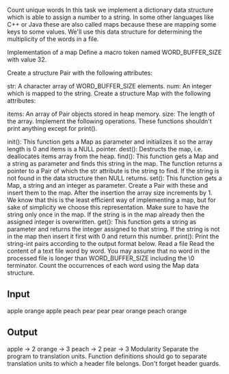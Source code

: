 Count unique words
In this task we implement a dictionary data structure which is able to assign a number to a string. In some other languages like C++ or Java these are also called maps because these are mapping some keys to some values. We'll use this data structure for determining the multiplicity of the words in a file.

Implementation of a map
Define a macro token named WORD_BUFFER_SIZE with value 32.

Create a structure Pair with the following attributes:

str: A character array of WORD_BUFFER_SIZE elements.
num: An integer which is mapped to the string.
Create a structure Map with the following attributes:

items: An array of Pair objects stored in heap memory.
size: The length of the array.
Implement the following operations. These functions shouldn't print anything except for print().

init(): This function gets a Map as parameter and initializes it so the array length is 0 and items is a NULL pointer.
dest(): Destructs the map, i.e. deallocates items array from the heap.
find(): This function gets a Map and a string as parameter and finds this string in the map. The function returns a pointer to a Pair of which the str attribute is the string to find. If the string is not found in the data structure then NULL returns.
set(): This function gets a Map, a string and an integer as parameter. Create a Pair with these and insert them to the map. After the insertion the array size increments by 1. We know that this is the least efficient way of implementing a map, but for sake of simplicity we choose this representation.
Make sure to have the string only once in the map. If the string is in the map already then the assigned integer is overwritten.
get(): This function gets a string as parameter and returns the integer assigned to that string. If the string is not in the map then insert it first with 0 and return this number.
print(): Print the string-int pairs according to the output format below.
Read a file
Read the content of a text file word by word. You may assume that no word in the processed file is longer than WORD_BUFFER_SIZE including the \0 terminator. Count the occurrences of each word using the Map data structure.

Input
-----
apple orange apple peach pear
pear pear orange peach orange

Output
------
apple -> 2
orange -> 3
peach -> 2
pear -> 3
Modularity
Separate the program to translation units. Function definitions should go to separate translation units to which a header file belongs. Don't forget header guards.